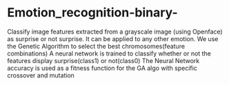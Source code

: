 # Emotion_recognition-binary-
Classify image features extracted from a grayscale image (using Openface) as surprise or not surprise. 
It can be applied to any other emotion.
We use the Genetic Algorithm to select the best chromosomes(feature combinations)
A neural network is trained to classify whether or not the features display surprise(class1) or not(class0)
The Neural Network accuracy is used as a fitness function for the GA algo with specific crossover and mutation 
